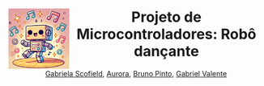 <div align="center">
<img align="left" img src="assets/robo.png" width="120"  height="120" alt="Robô dançando" />

# Projeto de Microcontroladores: Robô dançante

<span style="text-decoration:none color:black;">[Gabriela Scofield](https://github.com/GabiScof)</span>, <span style="text-decoration:none; color:black;">[Aurora]()</span>, <span style="text-decoration:none; color:black;">[Bruno Pinto]()</span>, <span style="text-decoration:none; color:black;">[Gabriel Valente](https://github.com/gvalente02)</span>

</div>



